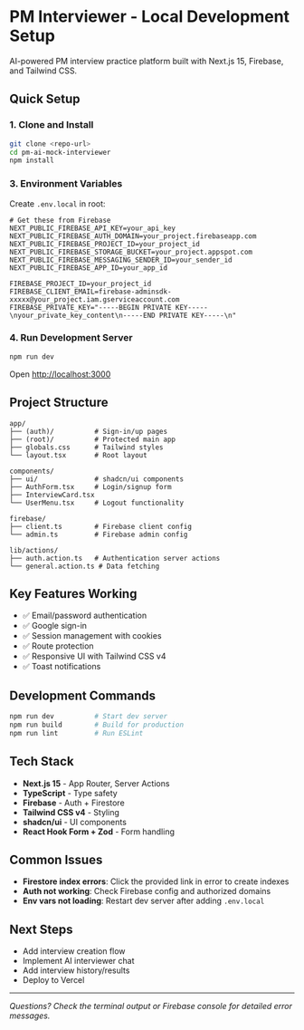 # PM Interviewer - Local Development Setup

AI-powered PM interview practice platform built with Next.js 15, Firebase, and Tailwind CSS.

## Quick Setup

### 1. Clone and Install
```bash
git clone <repo-url>
cd pm-ai-mock-interviewer
npm install
```


### 3. Environment Variables
Create `.env.local` in root:

```env
# Get these from Firebase 
NEXT_PUBLIC_FIREBASE_API_KEY=your_api_key
NEXT_PUBLIC_FIREBASE_AUTH_DOMAIN=your_project.firebaseapp.com
NEXT_PUBLIC_FIREBASE_PROJECT_ID=your_project_id
NEXT_PUBLIC_FIREBASE_STORAGE_BUCKET=your_project.appspot.com
NEXT_PUBLIC_FIREBASE_MESSAGING_SENDER_ID=your_sender_id
NEXT_PUBLIC_FIREBASE_APP_ID=your_app_id

FIREBASE_PROJECT_ID=your_project_id
FIREBASE_CLIENT_EMAIL=firebase-adminsdk-xxxxx@your_project.iam.gserviceaccount.com
FIREBASE_PRIVATE_KEY="-----BEGIN PRIVATE KEY-----\nyour_private_key_content\n-----END PRIVATE KEY-----\n"
```

### 4. Run Development Server
```bash
npm run dev
```
Open [http://localhost:3000](http://localhost:3000)

## Project Structure
```
app/
├── (auth)/          # Sign-in/up pages
├── (root)/          # Protected main app
├── globals.css      # Tailwind styles
└── layout.tsx       # Root layout

components/
├── ui/              # shadcn/ui components
├── AuthForm.tsx     # Login/signup form
├── InterviewCard.tsx
└── UserMenu.tsx     # Logout functionality

firebase/
├── client.ts        # Firebase client config
└── admin.ts         # Firebase admin config

lib/actions/
├── auth.action.ts   # Authentication server actions
└── general.action.ts # Data fetching
```

## Key Features Working
- ✅ Email/password authentication
- ✅ Google sign-in
- ✅ Session management with cookies
- ✅ Route protection
- ✅ Responsive UI with Tailwind CSS v4
- ✅ Toast notifications

## Development Commands
```bash
npm run dev          # Start dev server
npm run build        # Build for production
npm run lint         # Run ESLint
```

## Tech Stack
- **Next.js 15** - App Router, Server Actions
- **TypeScript** - Type safety
- **Firebase** - Auth + Firestore
- **Tailwind CSS v4** - Styling
- **shadcn/ui** - UI components
- **React Hook Form + Zod** - Form handling

## Common Issues
- **Firestore index errors**: Click the provided link in error to create indexes
- **Auth not working**: Check Firebase config and authorized domains
- **Env vars not loading**: Restart dev server after adding `.env.local`

## Next Steps
- Add interview creation flow
- Implement AI interviewer chat
- Add interview history/results
- Deploy to Vercel

---
*Questions? Check the terminal output or Firebase console for detailed error messages.*